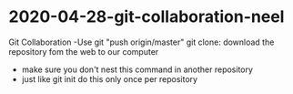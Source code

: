 # 2020-04-28-git-collaboration-neel
Git Collaboration
-Use git "push origin/master"
git clone<URL>: download the repository fom the web to our computer
   - make sure you don't nest this command in another repository
   - just like git init do this only once per repository

